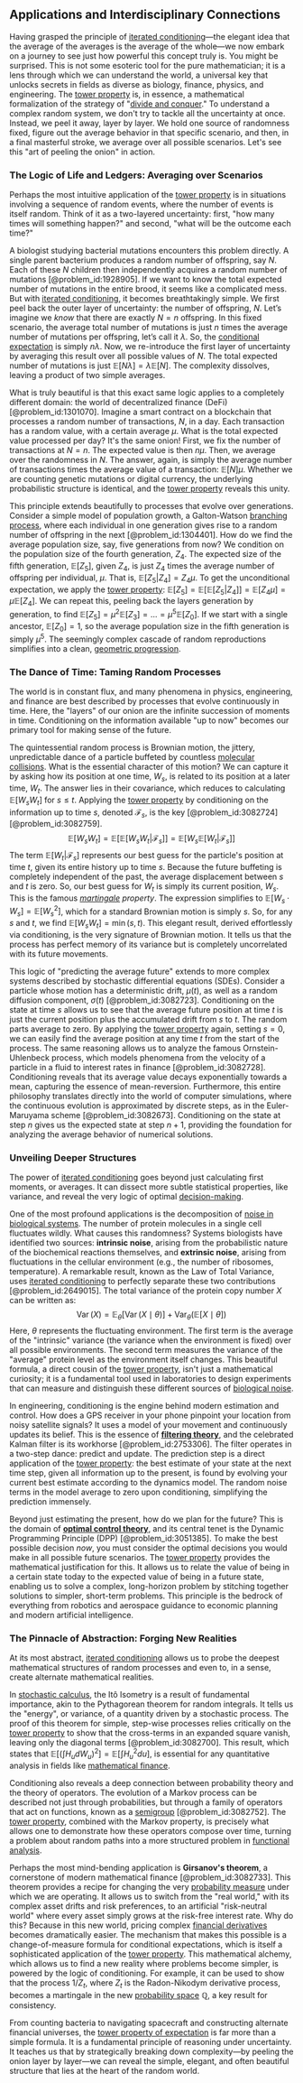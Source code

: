 ## Applications and Interdisciplinary Connections

Having grasped the principle of [iterated conditioning](@article_id:635025)—the elegant idea that the average of the averages is the average of the whole—we now embark on a journey to see just how powerful this concept truly is. You might be surprised. This is not some esoteric tool for the pure mathematician; it is a lens through which we can understand the world, a universal key that unlocks secrets in fields as diverse as biology, finance, physics, and engineering. The [tower property](@article_id:272659) is, in essence, a mathematical formalization of the strategy of "[divide and conquer](@article_id:139060)." To understand a complex random system, we don't try to tackle all the uncertainty at once. Instead, we peel it away, layer by layer. We hold one source of randomness fixed, figure out the average behavior in that specific scenario, and then, in a final masterful stroke, we average over all possible scenarios. Let's see this "art of peeling the onion" in action.

### The Logic of Life and Ledgers: Averaging over Scenarios

Perhaps the most intuitive application of the [tower property](@article_id:272659) is in situations involving a sequence of random events, where the number of events is itself random. Think of it as a two-layered uncertainty: first, "how many times will something happen?" and second, "what will be the outcome each time?"

A biologist studying bacterial mutations encounters this problem directly. A single parent bacterium produces a random number of offspring, say $N$. Each of these $N$ children then independently acquires a random number of mutations [@problem_id:1928905]. If we want to know the total expected number of mutations in the entire brood, it seems like a complicated mess. But with [iterated conditioning](@article_id:635025), it becomes breathtakingly simple. We first peel back the outer layer of uncertainty: the number of offspring, $N$. Let’s imagine we *know* that there are exactly $N=n$ offspring. In this fixed scenario, the average total number of mutations is just $n$ times the average number of mutations per offspring, let’s call it $\lambda$. So, the [conditional expectation](@article_id:158646) is simply $n\lambda$. Now, we re-introduce the first layer of uncertainty by averaging this result over all possible values of $N$. The total expected number of mutations is just $\mathbb{E}[N\lambda] = \lambda \mathbb{E}[N]$. The complexity dissolves, leaving a product of two simple averages.

What is truly beautiful is that this exact same logic applies to a completely different domain: the world of decentralized finance (DeFi) [@problem_id:1301070]. Imagine a smart contract on a blockchain that processes a random number of transactions, $N$, in a day. Each transaction has a random value, with a certain average $\mu$. What is the total expected value processed per day? It's the same onion! First, we fix the number of transactions at $N=n$. The expected value is then $n\mu$. Then, we average over the randomness in $N$. The answer, again, is simply the average number of transactions times the average value of a transaction: $\mathbb{E}[N]\mu$. Whether we are counting genetic mutations or digital currency, the underlying probabilistic structure is identical, and the [tower property](@article_id:272659) reveals this unity.

This principle extends beautifully to processes that evolve over generations. Consider a simple model of population growth, a Galton-Watson [branching process](@article_id:150257), where each individual in one generation gives rise to a random number of offspring in the next [@problem_id:1304401]. How do we find the average population size, say, five generations from now? We condition on the population size of the fourth generation, $Z_4$. The expected size of the fifth generation, $\mathbb{E}[Z_5]$, given $Z_4$, is just $Z_4$ times the average number of offspring per individual, $\mu$. That is, $\mathbb{E}[Z_5 | Z_4] = Z_4 \mu$. To get the unconditional expectation, we apply the [tower property](@article_id:272659): $\mathbb{E}[Z_5] = \mathbb{E}[\mathbb{E}[Z_5 | Z_4]] = \mathbb{E}[Z_4 \mu] = \mu \mathbb{E}[Z_4]$. We can repeat this, peeling back the layers generation by generation, to find $\mathbb{E}[Z_5] = \mu^2 \mathbb{E}[Z_3] = \dots = \mu^5 \mathbb{E}[Z_0]$. If we start with a single ancestor, $\mathbb{E}[Z_0]=1$, so the average population size in the fifth generation is simply $\mu^5$. The seemingly complex cascade of random reproductions simplifies into a clean, [geometric progression](@article_id:269976).

### The Dance of Time: Taming Random Processes

The world is in constant flux, and many phenomena in physics, engineering, and finance are best described by processes that evolve continuously in time. Here, the "layers" of our onion are the infinite succession of moments in time. Conditioning on the information available "up to now" becomes our primary tool for making sense of the future.

The quintessential random process is Brownian motion, the jittery, unpredictable dance of a particle buffeted by countless [molecular collisions](@article_id:136840). What is the essential character of this motion? We can capture it by asking how its position at one time, $W_s$, is related to its position at a later time, $W_t$. The answer lies in their covariance, which reduces to calculating $\mathbb{E}[W_s W_t]$ for $s \le t$. Applying the [tower property](@article_id:272659) by conditioning on the information up to time $s$, denoted $\mathcal{F}_s$, is the key [@problem_id:3082724] [@problem_id:3082759].
$$ \mathbb{E}[W_s W_t] = \mathbb{E}\big[\mathbb{E}[W_s W_t | \mathcal{F}_s]\big] = \mathbb{E}\big[W_s \mathbb{E}[W_t | \mathcal{F}_s]\big] $$
The term $\mathbb{E}[W_t | \mathcal{F}_s]$ represents our best guess for the particle's position at time $t$, given its entire history up to time $s$. Because the future buffeting is completely independent of the past, the average displacement between $s$ and $t$ is zero. So, our best guess for $W_t$ is simply its current position, $W_s$. This is the famous *[martingale](@article_id:145542) property*. The expression simplifies to $\mathbb{E}[W_s \cdot W_s] = \mathbb{E}[W_s^2]$, which for a standard Brownian motion is simply $s$. So, for any $s$ and $t$, we find $\mathbb{E}[W_s W_t] = \min(s, t)$. This elegant result, derived effortlessly via conditioning, is the very signature of Brownian motion. It tells us that the process has perfect memory of its variance but is completely uncorrelated with its future movements.

This logic of "predicting the average future" extends to more complex systems described by stochastic differential equations (SDEs). Consider a particle whose motion has a deterministic drift, $\mu(t)$, as well as a random diffusion component, $\sigma(t)$ [@problem_id:3082723]. Conditioning on the state at time $s$ allows us to see that the average future position at time $t$ is just the current position plus the accumulated drift from $s$ to $t$. The random parts average to zero. By applying the [tower property](@article_id:272659) again, setting $s=0$, we can easily find the average position at any time $t$ from the start of the process. The same reasoning allows us to analyze the famous Ornstein-Uhlenbeck process, which models phenomena from the velocity of a particle in a fluid to interest rates in finance [@problem_id:3082728]. Conditioning reveals that its average value decays exponentially towards a mean, capturing the essence of mean-reversion. Furthermore, this entire philosophy translates directly into the world of computer simulations, where the continuous evolution is approximated by discrete steps, as in the Euler-Maruyama scheme [@problem_id:3082673]. Conditioning on the state at step $n$ gives us the expected state at step $n+1$, providing the foundation for analyzing the average behavior of numerical solutions.

### Unveiling Deeper Structures

The power of [iterated conditioning](@article_id:635025) goes beyond just calculating first moments, or averages. It can dissect more subtle statistical properties, like variance, and reveal the very logic of optimal [decision-making](@article_id:137659).

One of the most profound applications is the decomposition of [noise in biological systems](@article_id:178475). The number of protein molecules in a single cell fluctuates wildly. What causes this randomness? Systems biologists have identified two sources: **intrinsic noise**, arising from the probabilistic nature of the biochemical reactions themselves, and **extrinsic noise**, arising from fluctuations in the cellular environment (e.g., the number of ribosomes, temperature). A remarkable result, known as the Law of Total Variance, uses [iterated conditioning](@article_id:635025) to perfectly separate these two contributions [@problem_id:2649015]. The total variance of the protein copy number $X$ can be written as:
$$ \operatorname{Var}(X) = \mathbb{E}_{\theta}[\operatorname{Var}(X\mid \theta)] + \operatorname{Var}_{\theta}(\mathbb{E}[X\mid \theta]) $$
Here, $\theta$ represents the fluctuating environment. The first term is the average of the "intrinsic" variance (the variance when the environment is fixed) over all possible environments. The second term measures the variance of the "average" protein level as the environment itself changes. This beautiful formula, a direct cousin of the [tower property](@article_id:272659), isn't just a mathematical curiosity; it is a fundamental tool used in laboratories to design experiments that can measure and distinguish these different sources of [biological noise](@article_id:269009).

In engineering, conditioning is the engine behind modern estimation and control. How does a GPS receiver in your phone pinpoint your location from noisy satellite signals? It uses a model of your movement and continuously updates its belief. This is the essence of **[filtering theory](@article_id:186472)**, and the celebrated Kalman filter is its workhorse [@problem_id:2753306]. The filter operates in a two-step dance: predict and update. The prediction step is a direct application of the [tower property](@article_id:272659): the best estimate of your state at the next time step, given all information up to the present, is found by evolving your current best estimate according to the dynamics model. The random noise terms in the model average to zero upon conditioning, simplifying the prediction immensely.

Beyond just estimating the present, how do we plan for the future? This is the domain of **[optimal control theory](@article_id:139498)**, and its central tenet is the Dynamic Programming Principle (DPP) [@problem_id:3051385]. To make the best possible decision *now*, you must consider the optimal decisions you would make in all possible future scenarios. The [tower property](@article_id:272659) provides the mathematical justification for this. It allows us to relate the value of being in a certain state today to the expected value of being in a future state, enabling us to solve a complex, long-horizon problem by stitching together solutions to simpler, short-term problems. This principle is the bedrock of everything from robotics and aerospace guidance to economic planning and modern artificial intelligence.

### The Pinnacle of Abstraction: Forging New Realities

At its most abstract, [iterated conditioning](@article_id:635025) allows us to probe the deepest mathematical structures of random processes and even to, in a sense, create alternate mathematical realities.

In [stochastic calculus](@article_id:143370), the Itô Isometry is a result of fundamental importance, akin to the Pythagorean theorem for random integrals. It tells us the "energy", or variance, of a quantity driven by a stochastic process. The proof of this theorem for simple, step-wise processes relies critically on the [tower property](@article_id:272659) to show that the cross-terms in an expanded square vanish, leaving only the diagonal terms [@problem_id:3082700]. This result, which states that $\mathbb{E}[(\int H_u dW_u)^2] = \mathbb{E}[\int H_u^2 du]$, is essential for any quantitative analysis in fields like [mathematical finance](@article_id:186580).

Conditioning also reveals a deep connection between probability theory and the theory of operators. The evolution of a Markov process can be described not just through probabilities, but through a family of operators that act on functions, known as a [semigroup](@article_id:153366) [@problem_id:3082752]. The [tower property](@article_id:272659), combined with the Markov property, is precisely what allows one to demonstrate how these operators compose over time, turning a problem about random paths into a more structured problem in [functional analysis](@article_id:145726).

Perhaps the most mind-bending application is **Girsanov's theorem**, a cornerstone of modern mathematical finance [@problem_id:3082733]. This theorem provides a recipe for changing the very [probability measure](@article_id:190928) under which we are operating. It allows us to switch from the "real world," with its complex asset drifts and risk preferences, to an artificial "risk-neutral world" where every asset simply grows at the risk-free interest rate. Why do this? Because in this new world, pricing complex [financial derivatives](@article_id:636543) becomes dramatically easier. The mechanism that makes this possible is a change-of-measure formula for conditional expectations, which is itself a sophisticated application of the [tower property](@article_id:272659). This mathematical alchemy, which allows us to find a new reality where problems become simpler, is powered by the logic of conditioning. For example, it can be used to show that the process $1/Z_t$, where $Z_t$ is the Radon-Nikodym derivative process, becomes a martingale in the new [probability space](@article_id:200983) $\mathbb{Q}$, a key result for consistency.

From counting bacteria to navigating spacecraft and constructing alternate financial universes, the [tower property of expectation](@article_id:265452) is far more than a simple formula. It is a fundamental principle of reasoning under uncertainty. It teaches us that by strategically breaking down complexity—by peeling the onion layer by layer—we can reveal the simple, elegant, and often beautiful structure that lies at the heart of the random world.